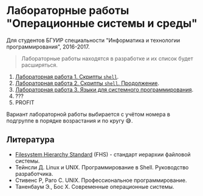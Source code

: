 # Лабораторные работы "Операционные системы и среды"

Для студентов БГУИР специальности "Информатика и технологии программирования", 2016-2017.

> Лабораторные работы находятся в разработке и их список будет расширяться.

1. [Лабораторная работа 1. Скрипты `shell`](lab-1.md).
2. [Лабораторная работа 2. Скрипты `shell`. Продолжение](lab-2.md).
3. [Лабораторная работа 3. Языки для системного программирования](lab-3.md).
2. ???
9. PROFIT

Вариант лабораторной работы выбирается с учётом номера в подгруппе в порядке возрастания и по кругу :sweat_smile:.

## Литература

- [Filesystem Hierarchy Standard](https://ru.wikipedia.org/wiki/FHS) (FHS) - стандарт иерархии файловой системы.
- Тейнсли Д. Linux и UNIX. Программирование в Shell. Руководство разработчика.
- Стивенс Р, Раго С. UNIX. Профессиональное программирование.
- Таненбаум Э., Бос Х. Современные операционные системы.
